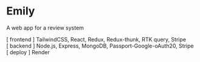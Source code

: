 # Emily
A web app for a review system

[ frontend ] TailwindCSS, React, Redux, Redux-thunk, RTK query, Stripe  
[ backend ] Node.js, Express, MongoDB, Passport-Google-oAuth20, Stripe  
[ deploy ] Render 
